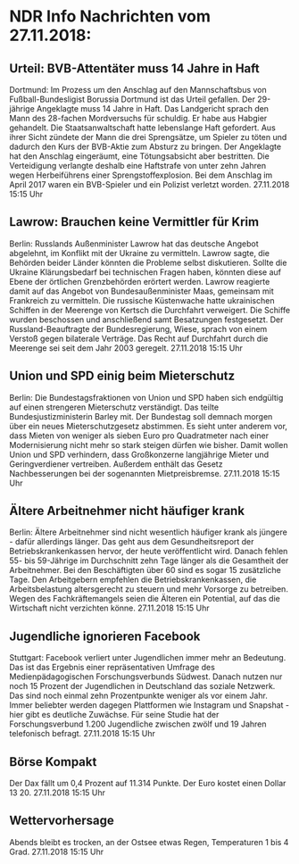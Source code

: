 # NDR Info Nachrichten vom 27.11.2018:


## Urteil: BVB-Attentäter muss 14 Jahre in Haft
Dortmund:    Im Prozess um den Anschlag auf den Mannschaftsbus von Fußball-Bundesligist Borussia Dortmund ist das Urteil gefallen. Der 29-jährige Angeklagte muss 14 Jahre in Haft. Das Landgericht sprach den Mann des 28-fachen Mordversuchs für schuldig. Er habe aus Habgier gehandelt. Die Staatsanwaltschaft hatte lebenslange Haft gefordert. Aus ihrer Sicht zündete der Mann die drei Sprengsätze, um Spieler zu töten und dadurch den Kurs der BVB-Aktie zum Absturz zu bringen. Der Angeklagte hat den Anschlag eingeräumt, eine Tötungsabsicht aber bestritten. Die Verteidigung verlangte deshalb eine Haftstrafe von unter zehn Jahren wegen Herbeiführens einer Sprengstoffexplosion. Bei dem Anschlag im April 2017 waren ein BVB-Spieler und ein Polizist verletzt worden. 27.11.2018 15:15 Uhr 

## Lawrow: Brauchen keine Vermittler für Krim
Berlin:	Russlands Außenminister Lawrow hat das deutsche Angebot abgelehnt, im Konflikt mit der Ukraine zu vermitteln. Lawrow sagte, die Behörden beider Länder könnten die Probleme selbst diskutieren. Sollte die Ukraine Klärungsbedarf bei technischen Fragen haben, könnten diese auf Ebene der örtlichen Grenzbehörden erörtert werden. Lawrow reagierte damit auf das Angebot von Bundesaußenminister Maas, gemeinsam mit Frankreich zu vermitteln. Die russische Küstenwache hatte ukrainischen Schiffen in der Meerenge von Kertsch die Durchfahrt verweigert. Die Schiffe wurden beschossen und anschließend samt Besatzungen festgesetzt. Der Russland-Beauftragte der Bundesregierung, Wiese, sprach von einem Verstoß gegen bilaterale Verträge. Das Recht auf Durchfahrt durch die Meerenge sei seit dem Jahr 2003 geregelt. 27.11.2018 15:15 Uhr 

## Union und SPD einig beim Mieterschutz
Berlin:	Die Bundestagsfraktionen von Union und SPD haben sich endgültig auf einen strengeren Mieterschutz verständigt. Das teilte Bundesjustizministerin Barley mit. Der Bundestag soll demnach morgen über ein neues Mieterschutzgesetz abstimmen. Es sieht unter anderem vor, dass Mieten von weniger als sieben Euro pro Quadratmeter nach einer Modernisierung nicht mehr so stark steigen dürfen wie bisher. Damit wollen Union und SPD verhindern, dass Großkonzerne langjährige Mieter und Geringverdiener vertreiben. Außerdem enthält das Gesetz Nachbesserungen bei der sogenannten Mietpreisbremse. 27.11.2018 15:15 Uhr 

## Ältere Arbeitnehmer nicht häufiger krank
Berlin: Ältere Arbeitnehmer sind nicht wesentlich häufiger krank als jüngere - dafür allerdings länger. Das geht aus dem Gesundheitsreport der Betriebskrankenkassen hervor, der heute veröffentlicht wird. Danach fehlen 55- bis 59-Jährige im Durchschnitt zehn Tage länger als die Gesamtheit der Arbeitnehmer. Bei den Beschäftigten über 60 sind es sogar 15 zusätzliche Tage. Den Arbeitgebern empfehlen die Betriebskrankenkassen, die Arbeitsbelastung altersgerecht zu steuern und mehr Vorsorge zu betreiben. Wegen des Fachkräftemangels seien die Älteren ein Potential, auf das die Wirtschaft nicht verzichten könne. 27.11.2018 15:15 Uhr 

## Jugendliche ignorieren Facebook
Stuttgart: Facebook verliert unter Jugendlichen immer mehr an Bedeutung. Das ist das Ergebnis einer repräsentativen Umfrage des Medienpädagogischen Forschungsverbunds Südwest. Danach nutzen nur noch 15 Prozent der Jugendlichen in Deutschland das soziale Netzwerk. Das sind noch einmal zehn Prozentpunkte weniger als vor einem Jahr. Immer beliebter werden dagegen Plattformen wie Instagram und Snapshat - hier gibt es deutliche Zuwächse. Für seine Studie hat der Forschungsverbund 1.200 Jugendliche zwischen zwölf und 19 Jahren telefonisch befragt. 27.11.2018 15:15 Uhr 

## Börse Kompakt
Der Dax fällt um 0,4 Prozent auf 11.314 Punkte. Der Euro kostet einen Dollar 13 20. 27.11.2018 15:15 Uhr 

## Wettervorhersage
Abends bleibt es trocken, an der Ostsee etwas Regen, Temperaturen 1 bis 4 Grad. 27.11.2018 15:15 Uhr 
